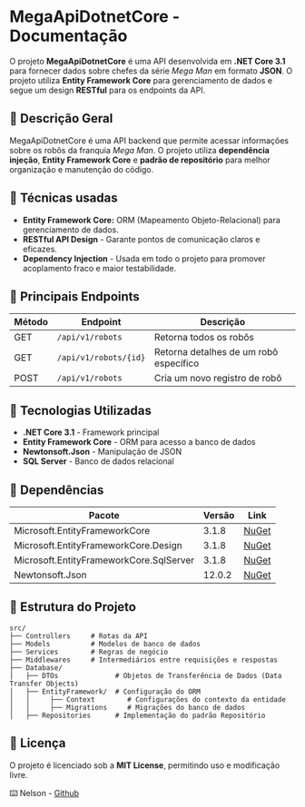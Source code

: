 # MegaApiDotnetCore - Documentação

O projeto **MegaApiDotnetCore** é uma API desenvolvida em **.NET Core 3.1** para fornecer dados sobre chefes da série *Mega Man* em formato **JSON**. O projeto utiliza **Entity Framework Core** para gerenciamento de dados e segue um design **RESTful** para os endpoints da API.

## 📌 Descrição Geral
MegaApiDotnetCore é uma API backend que permite acessar informações sobre os robôs da franquia *Mega Man*. O projeto utiliza **dependência injeção**, **Entity Framework Core** e **padrão de repositório** para melhor organização e manutenção do código.

## 🔹 Técnicas usadas
- **Entity Framework Core:** ORM (Mapeamento Objeto-Relacional) para gerenciamento de dados.
- **RESTful API Design** - Garante pontos de comunicação claros e eficazes.
- **Dependency Injection** - Usada em todo o projeto para promover acoplamento fraco e maior testabilidade.

## 🔹 Principais Endpoints
| Método | Endpoint | Descrição |
|--------|------------|------------------------------------|
| GET    | `/api/v1/robots` | Retorna todos os robôs |
| GET    | `/api/v1/robots/{id}` | Retorna detalhes de um robô específico |
| POST   | `/api/v1/robots` | Cria um novo registro de robô |

## 🔹 Tecnologias Utilizadas
- **.NET Core 3.1** - Framework principal
- **Entity Framework Core** - ORM para acesso a banco de dados
- **Newtonsoft.Json** - Manipulação de JSON
- **SQL Server** - Banco de dados relacional

## 🔹 Dependências
| Pacote | Versão | Link |
|--------|------------|------------------------------------|
| Microsoft.EntityFrameworkCore    | 3.1.8 | [NuGet](https://www.nuget.org/packages/Microsoft.EntityFrameworkCore/3.1.8) |
| Microsoft.EntityFrameworkCore.Design    | 3.1.8 | [NuGet](https://www.nuget.org/packages/Microsoft.EntityFrameworkCore.Design/3.1.8) |
| Microsoft.EntityFrameworkCore.SqlServer   | 3.1.8 | [NuGet](https://www.nuget.org/packages/Microsoft.EntityFrameworkCore.SqlServer/3.1.8) |
| Newtonsoft.Json   | 12.0.2 | [NuGet](https://www.nuget.org/packages/Newtonsoft.Json/12.0.2) |

## 🔹 Estrutura do Projeto
```
src/
├── Controllers     # Rotas da API
├── Models          # Modelos de banco de dados
├── Services        # Regras de negócio
├── Middlewares     # Intermediários entre requisições e respostas
├── Database/
│   ├── DTOs              # Objetos de Transferência de Dados (Data Transfer Objects)
│   ├── EntityFramework/  # Configuração do ORM
│   │     ├── Context        # Configurações do contexto da entidade
│   │     ├── Migrations     # Migrações do banco de dados
│   ├── Repositories      # Implementação do padrão Repositório
```

## 🔹 Licença
O projeto é licenciado sob a **MIT License**, permitindo uso e modificação livre.

⌨️ Nelson -
[Github](https://github.com/santosnelson92)
